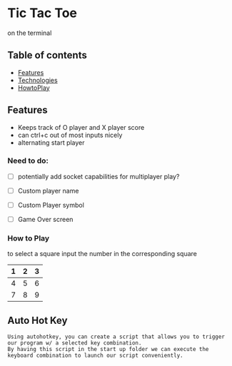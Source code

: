 # Tic Tac Toe

on the terminal


## Table of contents
* [Features](#Features)
* [Technologies](#Mode)
* [HowtoPlay](#How-to-Play)

## Features
- Keeps track of O player and X player score
- can ctrl+c out of most inputs nicely
- alternating start player

### Need to do:
- [ ] potentially add socket capabilities for multiplayer play?
- [ ] Custom player name
- [ ] Custom Player symbol
- [ ] Game Over screen


### How to Play

to select a square input the number in the corresponding square

| 1 | 2 | 3 |
| --- | --- | ---|
| 4 | 5 | 6 |
| 7 | 8 | 9 |


## Auto Hot Key
    Using autohotkey, you can create a script that allows you to trigger our program w/ a selected key combination. 
    By having this script in the start up folder we can execute the keyboard combination to launch our script conveniently.



